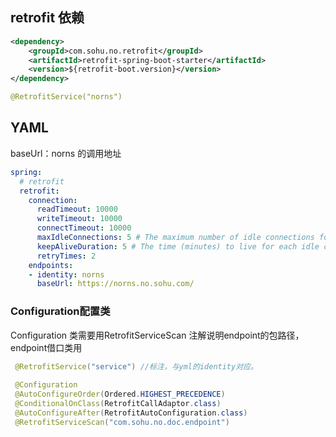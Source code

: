 ## retrofit 依赖

```xml
<dependency>
    <groupId>com.sohu.no.retrofit</groupId>
    <artifactId>retrofit-spring-boot-starter</artifactId>
    <version>${retrofit-boot.version}</version>
</dependency>
```

```yaml
@RetrofitService("norns")
```

## YAML
baseUrl：norns 的调用地址
```yaml
spring:
  # retrofit
  retrofit:
    connection:
      readTimeout: 10000
      writeTimeout: 10000
      connectTimeout: 10000
      maxIdleConnections: 5 # The maximum number of idle connections for each address.
      keepAliveDuration: 5 # The time (minutes) to live for each idle connections.
      retryTimes: 2
    endpoints:
    - identity: norns
      baseUrl: https://norns.no.sohu.com/
```

      
      
### Configuration配置类   

Configuration 类需要用RetrofitServiceScan 注解说明endpoint的包路径，endpoint借口类用
```java
 @RetrofitService("service") //标注，与yml的identity对应。
 
 @Configuration
 @AutoConfigureOrder(Ordered.HIGHEST_PRECEDENCE)
 @ConditionalOnClass(RetrofitCallAdaptor.class)
 @AutoConfigureAfter(RetrofitAutoConfiguration.class)
 @RetrofitServiceScan("com.sohu.no.doc.endpoint")
```